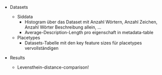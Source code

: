 * Datasets
	* Siddata
		* Histogram über das Dataset mit Anzahl Wörtern, Anzahl Zeichen, Anzahl Wörter Beschreibung allein, ...
        * Average-Description-Length pro eigenschaft in metadata-table
	* Placetypes
		* Datasets-Tabelle mit den key feature sizes für placetypes vervollständigen	

* Results
    * Levensthein-distance-comparison!